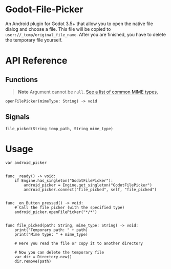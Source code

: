# Godot-File-Picker

An Android plugin for Godot 3.5+ that allow you to open the native file dialog and choose a file. This file will be copied to `user://_temp/original_file_name`. After you are finished, you have to delete the temporary file yourself.

# API Reference

## Functions
> **Note**
> Argument cannot be `null`. [See a list of common MIME types.](https://developer.mozilla.org/en-US/docs/Web/HTTP/Basics_of_HTTP/MIME_types/Common_types)
```gdscript
openFilePicker(mimeType: String) -> void
```
## Signals
```gdscript
file_picked(String temp_path, String mime_type)
```


# Usage
```gdscript
var android_picker


func _ready() -> void:
    if Engine.has_singleton("GodotFilePicker"):
        android_picker = Engine.get_singleton("GodotFilePicker")
        android_picker.connect("file_picked", self, "file_picked")


func _on_Button_pressed() -> void:
    # Call the file picker (with the specified type)
    android_picker.openFilePicker("*/*")


func file_picked(path: String, mime_type: String) -> void:
    print("Temporary path: " + path)
    print("Mime type: " + mime_type)

    # Here you read the file or copy it to another directory

    # Now you can delete the temporary file
    var dir = Directory.new()
    dir.remove(path)
```
